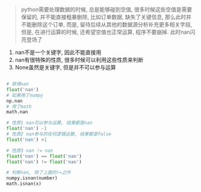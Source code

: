 > python需要处理数据的时候, 总是能够碰到空值, 很多时候这些空值是需要保留的, 并不能直接粗暴删除, 比如订单数据, 缺失了关键信息, 那么此时并不能删除这个订单, 而是, 留待后续从其他的数据源分析补充更多相关字段, 但是, 在进行运算的时候, 还希望空值也正常运算, 程序不要崩掉. 此时nan闪亮登场了




1. nan不是一个关键字, 因此不能直接用
2. nan有很特殊的性质, 很多时候可以利用这些性质来判断
3. None虽然是关键字, 但是并不可以参与运算

```python

# 获得nan
float('nan')  
# 如果用了numpy
np.nan
# 用了math
math.nan

# 性质1 nan可以参与运算, 结果都是nan
float('nan') -1
# 性质2 nan参与的任何逻辑运算, 结果都是false
float('nan') >1

# 性质3 nan != nan
float('nan') == float('nan')
float('nan') != float('nan')

# 判断nan, 除了上面的!=之外
numpy.isnan(number)
math.isnan(x)

```
